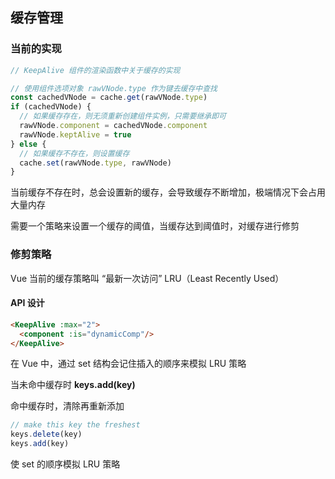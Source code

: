 ## 缓存管理

### 当前的实现

```js
// KeepAlive 组件的渲染函数中关于缓存的实现

// 使用组件选项对象 rawVNode.type 作为键去缓存中查找
const cachedVNode = cache.get(rawVNode.type)
if (cachedVNode) {
  // 如果缓存存在，则无须重新创建组件实例，只需要继承即可
  rawVNode.component = cachedVNode.component
  rawVNode.keptAlive = true
} else {
  // 如果缓存不存在，则设置缓存
  cache.set(rawVNode.type, rawVNode)
}
```

当前缓存不存在时，总会设置新的缓存，会导致缓存不断增加，极端情况下会占用大量内存

需要一个策略来设置一个缓存的阈值，当缓存达到阈值时，对缓存进行修剪

### 修剪策略

Vue 当前的缓存策略叫 “最新一次访问” LRU（Least Recently Used）

#### API 设计

```html
<KeepAlive :max="2">
  <component :is="dynamicComp"/>
</KeepAlive>
```

在 Vue 中，通过 set 结构会记住插入的顺序来模拟 LRU 策略

当未命中缓存时 **keys.add(key)**  

命中缓存时，清除再重新添加

```js
// make this key the freshest
keys.delete(key)
keys.add(key)
```

使 set 的顺序模拟 LRU 策略
